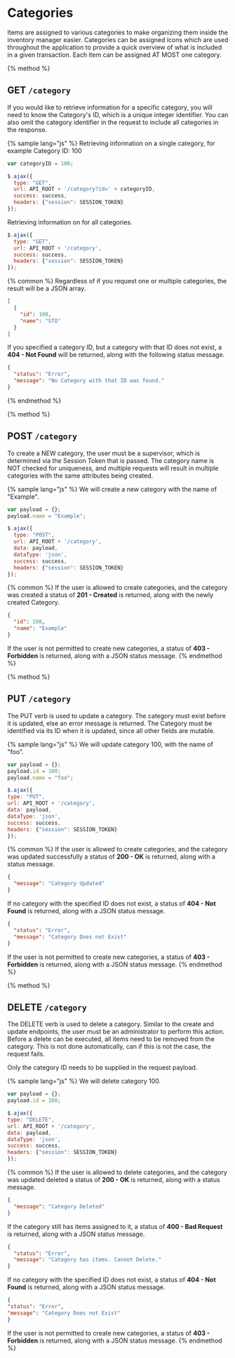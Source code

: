 # Categories

Items are assigned to various categories to make organizing them inside the inventory manager easier. Categories can be assigned icons which are used throughout the application to provide a quick overview of what is included in a given transaction. Each item can be assigned AT MOST one category.

{% method %}
## GET `/category`

If you would like to retrieve information for a specific category, you will need to know the Category's ID, which is a unique integer identifier. You can also omit the category identifier in the request to include all categories in the response.

{% sample lang="js" %}
Retrieving information on a single category, for example Category ID: 100
```js
var categoryID = 100;

$.ajax({
  type: "GET",
  url: API_ROOT + '/category?id=' + categoryID,
  success: success,
  headers: {"session": SESSION_TOKEN}
});
```

Retrieving information on for all categories.
```js
$.ajax({
  type: "GET",
  url: API_ROOT + '/category',
  success: success,
  headers: {"session": SESSION_TOKEN}
});
```

{% common %}
Regardless of if you request one or multiple categories, the result will be a JSON array. 

```json
[
  {
    "id": 100,
    "name": "STO"
  }
]
```


If you specified a category ID, but a category with that ID does not exist, a **404 - Not Found** will be returned, along with the following status message.

```json
{
  "status": "Error",
  "message": "No Category with that ID was found."
}
```
{% endmethod %}

{% method %}
## POST `/category`

To create a NEW category, the user must be a supervisor, which is determined via the Session Token that is passed.
The category name is NOT checked for uniqueness, and multiple requests will result in multiple categories with the same attributes being created.

{% sample lang="js" %}
We will create a new category with the name of "Example".
```js
var payload = {};
payload.name = "Example";

$.ajax({
  type: "POST",
  url: API_ROOT + '/category',
  data: payload,
  dataType: 'json',
  success: success,
  headers: {"session": SESSION_TOKEN}
});
```

{% common %}
If the user is allowed to create categories, and the category was created a status of **201 - Created** is returned, along with the newly created Category.

```json
{
  "id": 108,
  "name": "Example"
}
```

If the user is not permitted to create new categories, a status of **403 - Forbidden** is returned, along with a JSON status message.
{% endmethod %}

{% method %}
## PUT `/category`

The PUT verb is used to update a category. The category must exist before it is updated, else an error message is returned. The Category must be identified via its ID when it is updated, since all other fields are mutable.

{% sample lang="js" %}
We will update category 100, with the name of "foo".

```js
var payload = {};
payload.id = 100;
payload.name = "foo";

$.ajax({
type: "PUT",
url: API_ROOT + '/category',
data: payload,
dataType: 'json',
success: success,
headers: {"session": SESSION_TOKEN}
});
```

{% common %}
If the user is allowed to create categories, and the category was updated successfully a status of **200 - OK** is returned, along with a status message.

```json
{
  "message": "Category Updated"
}
```

If no category with the specified ID does not exist, a status of **404 - Not Found** is returned, along with a JSON status message.

```json
{
  "status": "Error",
  "message": "Category Does not Exist"
}
```

If the user is not permitted to create new categories, a status of **403 - Forbidden** is returned, along with a JSON status message.
{% endmethod %}

{% method %}
## DELETE `/category`

The DELETE verb is used to delete a category. Similar to the create and update endpoints, the user must be an administrator to perform this action. Before a delete can be executed, all items need to be removed from the category. This is not done automatically, can if this is not the case, the request fails.

Only the category ID needs to be supplied in the request payload.

{% sample lang="js" %}
We will delete category 100.

```js
var payload = {};
payload.id = 100;

$.ajax({
type: "DELETE",
url: API_ROOT + '/category',
data: payload,
dataType: 'json',
success: success,
headers: {"session": SESSION_TOKEN}
});
```

{% common %}
If the user is allowed to delete categories, and the category was updated deleted a status of **200 - OK** is returned, along with a status message.

```json
{
  "message": "Category Deleted"
}
```

If the category still has items assigned to it, a status of **400 - Bad Request** is returned, along with a JSON status message.

```json
{
  "status": "Error",
  "message": "Category has items. Cannot Delete."
}
```

If no category with the specified ID does not exist, a status of **404 - Not Found** is returned, along with a JSON status message.

```json
{
"status": "Error",
"message": "Category Does not Exist"
}
```

If the user is not permitted to create new categories, a status of **403 - Forbidden** is returned, along with a JSON status message.
{% endmethod %}